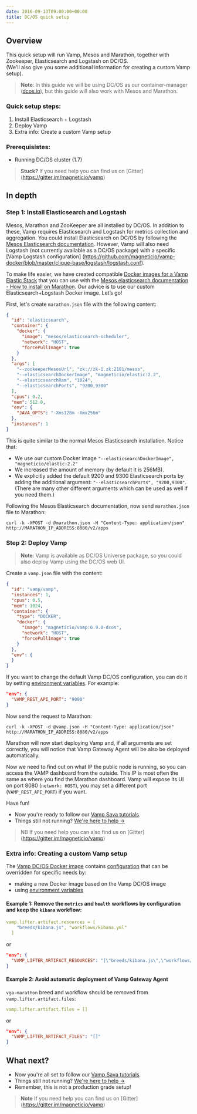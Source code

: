 ```yaml
---
date: 2016-09-13T09:00:00+00:00
title: DC/OS quick setup
---
```


## Overview 

This quick setup will run Vamp, Mesos and Marathon, together with Zookeeper, Elasticsearch and Logstash on DC/OS.   
(We'll also give you some additional information for creating a custom Vamp setup).

>**Note**: In this guide we will be using DC/OS as our container-manager ([dcos.io](http://dcos.io)), but this guide will also work with Mesos and Marathon.

### Quick setup steps:

1. Install Elasticsearch + Logstash
2. Deploy Vamp
3. Extra info: Create a custom Vamp setup

### Prerequisistes:

*  Running DC/OS cluster (1.7)


>**Stuck?** If you need help you can find us on [Gitter] (https://gitter.im/magneticio/vamp)

## In depth

### Step 1: Install Elasticsearch and Logstash

Mesos, Marathon and ZooKeeper are all installed by DC/OS. In addition to these, Vamp requires Elasticsearch and Logstash for metrics collection and aggregation.
You could install Elasticsearch on DC/OS by following the [Mesos Elasticsearch documentation](http://mesos-elasticsearch.readthedocs.org/en/latest/).
However, Vamp will also need Logstash (not currently available as a DC/OS package) with a specific [Vamp Logstash configuration] (https://github.com/magneticio/vamp-docker/blob/master/clique-base/logstash/logstash.conf).  

To make life easier, we have created compatible [Docker images for a Vamp Elastic Stack](https://hub.docker.com/r/magneticio/elastic/) that you can use with the [Mesos elasticsearch documentation - How to install on Marathon](http://mesos-elasticsearch.readthedocs.org/en/latest/#how-to-install-on-marathon).
Our advice is to use our custom Elasticsearch+Logstash Docker image. Let’s go!

First, let's create `marathon.json` file with the following content:

```json
{
  "id": "elasticsearch",
  "container": {
    "docker": {
      "image": "mesos/elasticsearch-scheduler",
      "network": "HOST",
      "forcePullImage": true
    }
  },
  "args": [
    "--zookeeperMesosUrl", "zk://zk-1.zk:2181/mesos",
    "--elasticsearchDockerImage", "magneticio/elastic:2.2",
    "--elasticsearchRam", "1024",
    "--elasticsearchPorts", "9200,9300"
  ],
  "cpus": 0.2,
  "mem": 512.0,
  "env": {
    "JAVA_OPTS": "-Xms128m -Xmx256m"
  },
  "instances": 1
}
```

This is quite similar to the normal Mesos Elasticsearch installation. Notice that:  

 * We use our custom Docker image `"--elasticsearchDockerImage", "magneticio/elastic:2.2"`   
 * We increased the amount of memory (by default it is 256MB).  
 * We explicitly added the default 9200 and 9300 Elasticsearch ports by adding the additional argument: `"--elasticsearchPorts", "9200,9300"`. (There are many other different arguments which can be used as well if you need them.)

Following the Mesos Elasticsearch documentation, now send `marathon.json` file to Marathon:

```
curl -k -XPOST -d @marathon.json -H "Content-Type: application/json" http://MARATHON_IP_ADDRESS:8080/v2/apps
```

### Step 2: Deploy Vamp

>**Note**: Vamp is available as DC/OS Universe package, so you could also deploy Vamp using the DC/OS web UI.

Create a `vamp.json` file with the content:

```json
{
  "id": "vamp/vamp",
  "instances": 1,
  "cpus": 0.5,
  "mem": 1024,
  "container": {
    "type": "DOCKER",
    "docker": {
      "image": "magneticio/vamp:0.9.0-dcos",
      "network": "HOST",
      "forcePullImage": true
    }
  },
  "env": {
  }
}
```


If you want to change the default Vamp DC/OS configuration, you can do it by setting [environment variables](/resources/run-vamp/vamp-configuration#environment-variable-configuration).
For example:

```json
"env": {
  "VAMP_REST_API_PORT": "9090"
}
```

Now send the request to Marathon:

```
curl -k -XPOST -d @vamp.json -H "Content-Type: application/json" http://MARATHON_IP_ADDRESS:8080/v2/apps
```

Marathon will now start deploying Vamp and, if all arguments are set correctly, you will notice that Vamp Gateway Agent will be also be deployed automatically.

Now we need to find out on what IP the public node is running, so you can access the VAMP dashboard from the outside. This IP is most often the same as where you find the Marathon dashboard. Vamp will expose its UI on port 8080 (`network: HOST`), you may set a different port (`VAMP_REST_API_PORT`) if you want.

Have fun! 


* Now you're ready to follow our [Vamp Sava tutorials](/try-vamp/sava-tutorials/).
* Things still not running? [We're here to help →](https://github.com/magneticio/vamp/issues)

> NB If you need help you can also find us on [Gitter] (https://gitter.im/magneticio/vamp)

### Extra info: Creating a custom Vamp setup

The [Vamp DC/OS Docker image](https://github.com/magneticio/vamp-docker/tree/master/vamp-dcos) contains [configuration](https://github.com/magneticio/vamp-docker/blob/master/vamp-dcos/application.conf) that can be overridden for specific needs by:

* making a new Docker image based on the Vamp DC/OS image
* using [environment variables](/resources/run-vamp/vamp-configuration#environment-variable-configuration)

#### Example 1: Remove the `metrics` and `health` workflows by configuration and keep the `kibana` workflow:

```yaml
vamp.lifter.artifact.resources = [
    "breeds/kibana.js", "workflows/kibana.yml"
  ]
```

or 

```json
"env": {
  "VAMP_LIFTER_ARTIFACT_RESOURCES": "[\"breeds/kibana.js\",\"workflows/kibana.yml\"]"
}
```

#### Example 2: Avoid automatic deployment of Vamp Gateway Agent

`vga-marathon` breed and workflow should be removed from `vamp.lifter.artifact.files`:

```yaml
vamp.lifter.artifact.files = []
```

or 

```json
"env": {
  "VAMP_LIFTER_ARTIFACT_FILES": "[]"
}
```

## What next?

* Now you're all set to follow our [Vamp Sava tutorials](/try-vamp/sava-tutorials/).
* Things still not running? [We're here to help →](https://github.com/magneticio/vamp/issues)
* Remember, this is not a production grade setup!

>**Note** If you need help you can find us on [Gitter] (https://gitter.im/magneticio/vamp)